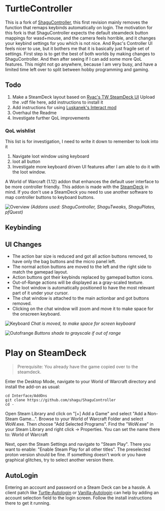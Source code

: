 # TurtleController

This is a fork of [ShaguController](https://github.com/shagu/ShaguController), this first revision mainly removes the function that remaps keybinds automatically on login. The motivation for this fork is that ShaguController expects the default steamdeck button mappings for wasd+mouse, and the camera feels horrible, and it changes your keybind settings for you which is not nice. And Ryac's Controller UI feels nicer to use, but it bothers me that it is basically just fragile set of settings. First step is to get the best of both worlds by making changes to ShaguController. And then after seeing if I can add some more QoL features. This might not go anywhere, because I am very busy, and have a limited time left over to split between hobby programming and gaming.

## Todo

1. Make a SteamDeck layout based on [Ryac's TW SteamDeck UI](https://github.com/Ryac1/Ryac_TW_Steamdeck_UI) Upload the .vdf file here, add instructions to install it
2. Add instructions for using [Luskanek's Interact mod](https://github.com/luskanek/Interact)
3. Overhaul the Readme
4. Investigate further QoL improvements

### QoL wishlist

This list is for investigation, I need to write it down to remember to look into it

1. Navigate loot window using keyboard
2. loot all button
3. Investigate more keyboard driven UI features after I am able to do it with the loot window.

A World of Warcraft (1.12) addon that enhances the default user interface to be more controller friendly. This addon is made with the [SteamDeck](https://www.steamdeck.com/en/) in mind. If you don't use a SteamDeck you need to use another software to map controller buttons to keyboard buttons.

![Overview](screenshots/overview.jpg)
*(Addons used: ShaguController, ShaguTweaks, ShaguPlates, pfQuest)*

## Keybinding

## UI Changes

* The action bar size is reduced and got all action buttons removed, to have only the
bag buttons and the micro panel left.
* The normal action buttons are moved to the left and the right side
to match the gamepad layout.
* Action buttons got their keybinds replaced by gamepad button icons.
* Out-of-Range actions will be displayed as a gray-scaled texture.
* The loot window is automatically positioned to have the most relevant part of it under your cursor.
* The chat window is attached to the main actionbar and got buttons removed.
* Clicking on the chat window will zoom and move it to make space for the onscreen keyboard.

![Keyboard](screenshots/keyboard.jpg)
*Chat is moved, to make space for screen keyboard*

![Outofrange](screenshots/outofrange.jpg)
*Buttons shade to grayscale if out of range*

# Play on SteamDeck

> Prerequisite: You already have the game copied over to the steamdeck.

Enter the Desktop Mode, navigate to your World of Warcraft directory and install the add-on as usual:

    cd Interface/AddOns
    git clone https://github.com/shagu/ShaguController
    cd -

Open Steam Library and click on "[+] Add a Game" and select "Add a Non-Steam Game...".
Browse to your World of Warcraft Folder and select WoW.exe. Then choose "Add Selected Programs".
Find the "WoW.exe" in your Steam Library and right click -> Properties. You can set the name there to: World of Warcraft

Next, open the Steam Settings and navigate to "Steam Play". There you want to enable: "Enable Steam Play for all other titles".
The preselected proton version should be fine. If something doesn't work or you have graphical glitches, try to select another version there.

## AutoLogin

Entering an account and password on a Steam Deck can be a hassle. A client patch like [Turtle-Autologin](https://github.com/Haaxor1689/turtle-autologin) or
[Vanilla-Autologin](https://github.com/Haaxor1689/vanilla-autologin) can help by adding an account selection field to the login screen.
Follow the install instructions there to get it running.
